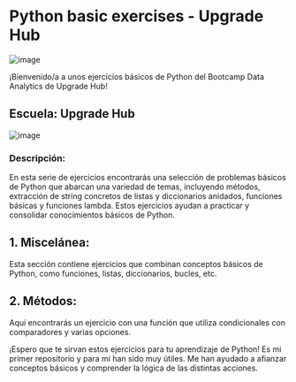 # Python basic exercises - Upgrade Hub

![image](https://github.com/martahinojosa1/Python_exercises_I/assets/161476506/4b489444-dd7c-4018-88c3-a5d5b7c029ab)


¡Bienvenido/a a unos ejercicios básicos de Python del Bootcamp Data Analytics de Upgrade Hub!

## Escuela: Upgrade Hub

![image](https://github.com/martahinojosa1/Python_exercises_I/assets/161476506/1c16b7f3-9804-4973-8053-e1a7c321a9ef)


### Descripción:
En esta serie de ejercicios encontrarás una selección de problemas básicos de Python que abarcan una variedad de temas, incluyendo métodos, extracción de string concretos de listas y diccionarios anidados, funciones básicas y funciones lambda. Estos ejercicios ayudan a practicar y consolidar conocimientos básicos de Python. 


## 1. Miscelánea:

Esta sección contiene ejercicios que combinan conceptos básicos de Python, como funciones, listas, diccionarios, bucles, etc.

## 2. Métodos:

Aquí encontrarás un ejercicio con una función que utiliza condicionales con comparadores y varias opciones. 


¡Espero que te sirvan estos ejercicios para tu aprendizaje de Python! Es mi primer repositorio y para mi han sido muy útiles. Me han ayudado a afianzar conceptos básicos y comprender la lógica de las distintas acciones.
